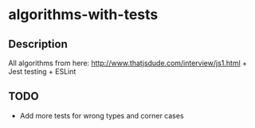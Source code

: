 # algorithms-with-tests
## Description
All algorithms from here: http://www.thatjsdude.com/interview/js1.html + Jest testing + ESLint

## TODO
  * Add more tests for wrong types and corner cases
